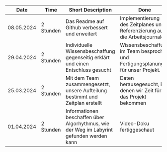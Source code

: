 | Date               | Time            | Short Description | Done               |
|--------------------|-----------------|-------------------|--------------------|
| 08.05.2024     | 2 Stunden | Das Readme auf Github verbessert und erweitert | Implementierung des Zeitplanes und Referenzierung auf die Arbeitsjournale |
| 29.04.2024     | 2 Stunden | Individuelle Wissensbeschaffung gegenseitig erklärt und einen Entschluss gesucht | Wissensbeschaffung im Team besprochen und Fertigungsplanung für unser Projekt. |
| 25.03.2024     | 2 Stunden | Mit dem Team zusammengesetzt, unsere Aufteilung bestimmt und Zeitplan erstellt | Daten herausegesucht, in denen wir Zeit für das Projekt bekommen |
| 01.04.2024     | 2 Stunden | Informationen beschaffen über Algorhythmus, wie der Weg im Labyrint gefunden werden kann | Video-Doku fertiggeschaut |

